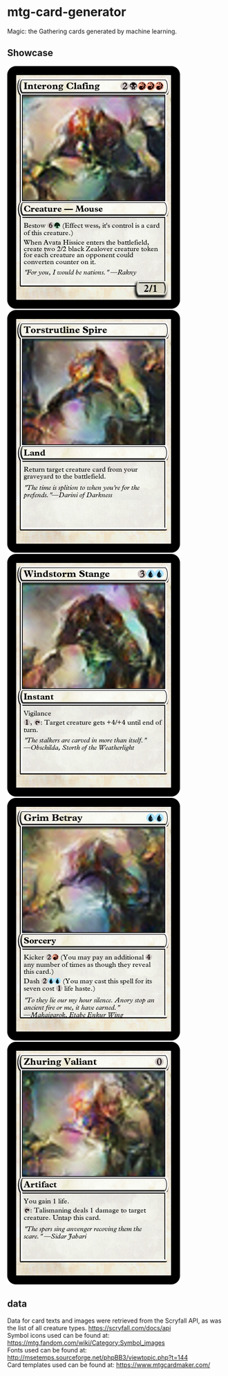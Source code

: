 # mtg-card-generator

Magic: the Gathering cards generated by machine learning.

## Showcase
![](https://github.com/Stevan-Zhuang/mtg-card-generator/blob/master/showcase/4.png)
![](https://github.com/Stevan-Zhuang/mtg-card-generator/blob/master/showcase/20.png)
![](https://github.com/Stevan-Zhuang/mtg-card-generator/blob/master/showcase/14.png)
![](https://github.com/Stevan-Zhuang/mtg-card-generator/blob/master/showcase/23.png)
![](https://github.com/Stevan-Zhuang/mtg-card-generator/blob/master/showcase/2.png)

## data
Data for card texts and images were retrieved from the Scryfall API, as was
the list of all creature types.
https://scryfall.com/docs/api \
Symbol icons used can be found at:
https://mtg.fandom.com/wiki/Category:Symbol_images \
Fonts used can be found at:
http://msetemps.sourceforge.net/phpBB3/viewtopic.php?t=144 \
Card templates used can be found at:
https://www.mtgcardmaker.com/